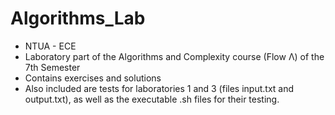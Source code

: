 # Algorithms_Lab
- NTUA - ECE
- Laboratory part of the Algorithms and Complexity course (Flow Λ) of the 7th Semester
- Contains exercises and solutions
- Also included are tests for laboratories 1 and 3 (files input.txt and output.txt), as well as the executable .sh files for their testing.
